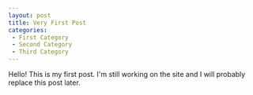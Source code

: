 ```yaml
---
layout: post
title: Very First Post
categories:
 - First Category
 - Second Category
 - Third Category
---
```


Hello! This is my first post. I'm still working on the site and I will probably replace this post later.
